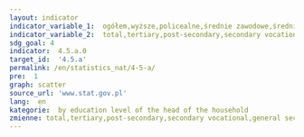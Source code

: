 ```yaml
---
layout: indicator
indicator_variable_1:  ogółem,wyższe,policealne,średnie zawodowe,średnie ogólnokształcące,zasadnicze zawodowe,co najwyżej gimnazjalne
indicator_variable_2:  total,tertiary,post-secondary,secondary vocational,general secondary,basic vocational,not higher than lower secondary
sdg_goal: 4
indicator:  4.5.a.0
target_id:  '4.5.a'
permalink: /en/statistics_nat/4-5-a/
pre:  1
graph: scatter
source_url: 'www.stat.gov.pl'
lang:  en
kategorie:  by education level of the head of the household
zmienne: total,tertiary,post-secondary,secondary vocational,general secondary,basic vocational,not higher than lower secondary
---
```

